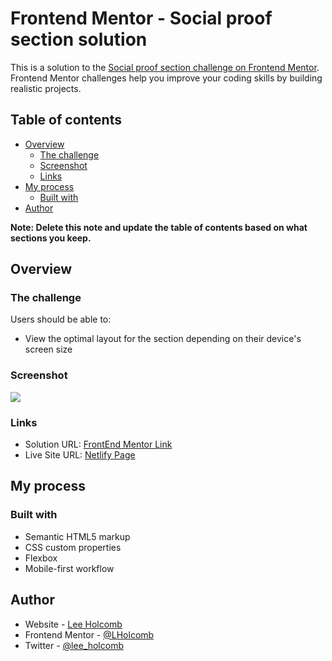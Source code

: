 # Frontend Mentor - Social proof section solution

This is a solution to the [Social proof section challenge on Frontend Mentor](https://www.frontendmentor.io/challenges/social-proof-section-6e0qTv_bA). Frontend Mentor challenges help you improve your coding skills by building realistic projects. 

## Table of contents

- [Overview](#overview)
  - [The challenge](#the-challenge)
  - [Screenshot](#screenshot)
  - [Links](#links)
- [My process](#my-process)
  - [Built with](#built-with)
- [Author](#author)

**Note: Delete this note and update the table of contents based on what sections you keep.**

## Overview

### The challenge

Users should be able to:

- View the optimal layout for the section depending on their device's screen size

### Screenshot

![](./screenshot.jpg)

### Links

- Solution URL: [FrontEnd Mentor Link](https://www.frontendmentor.io/solutions/social-proof-section--kufR1rYR)
- Live Site URL: [Netlify Page](https://leeholcomb-social-proof-section.netlify.app/)

## My process

### Built with

- Semantic HTML5 markup
- CSS custom properties
- Flexbox
- Mobile-first workflow

## Author

- Website - [Lee Holcomb](https://linktr.ee/lholcomb)
- Frontend Mentor - [@LHolcomb](https://www.frontendmentor.io/profile/lholcomb)
- Twitter - [@lee_holcomb](https://twitter.com/lee_holcomb)